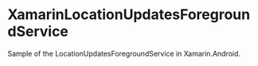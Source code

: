 # XamarinLocationUpdatesForegroundService
Sample of the LocationUpdatesForegroundService in Xamarin.Android.
